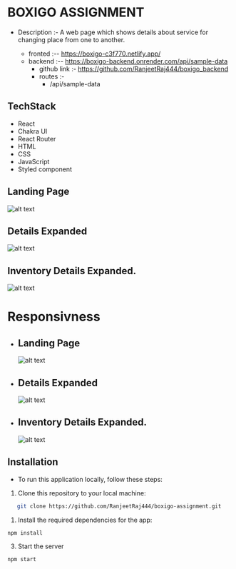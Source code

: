# BOXIGO ASSIGNMENT

- Description :- A web page which shows details about service for changing place from one to another.

  - fronted :-- https://boxigo-c3f770.netlify.app/
  - backend :-- https://boxigo-backend.onrender.com/api/sample-data
    - github link :- https://github.com/RanjeetRaj444/boxigo_backend
    - routes :-
      - /api/sample-data

## TechStack

- React
- Chakra UI
- React Router
- HTML
- CSS
- JavaScript
- Styled component

## Landing Page

![alt text](<src/assets/Screenshot (1696).png>)

## Details Expanded

![alt text](<src/assets/Screenshot (1697).png>)

## Inventory Details Expanded.

![alt text](<src/assets/Screenshot (1698).png>)

# Responsivness

- ## Landing Page
  ![alt text](<src/assets/Screenshot (1699).png>)
- ## Details Expanded
  ![alt text](<src/assets/Screenshot (1700).png>)
- ## Inventory Details Expanded.
  ![alt text](<src/assets/Screenshot (1701).png>)

## Installation

- To run this application locally, follow these steps:

1. Clone this repository to your local machine:

```sh
   git clone https://github.com/RanjeetRaj444/boxigo-assignment.git
```

1. Install the required dependencies for the app:

```sh
npm install
```

3. Start the server

```sh
npm start
```
